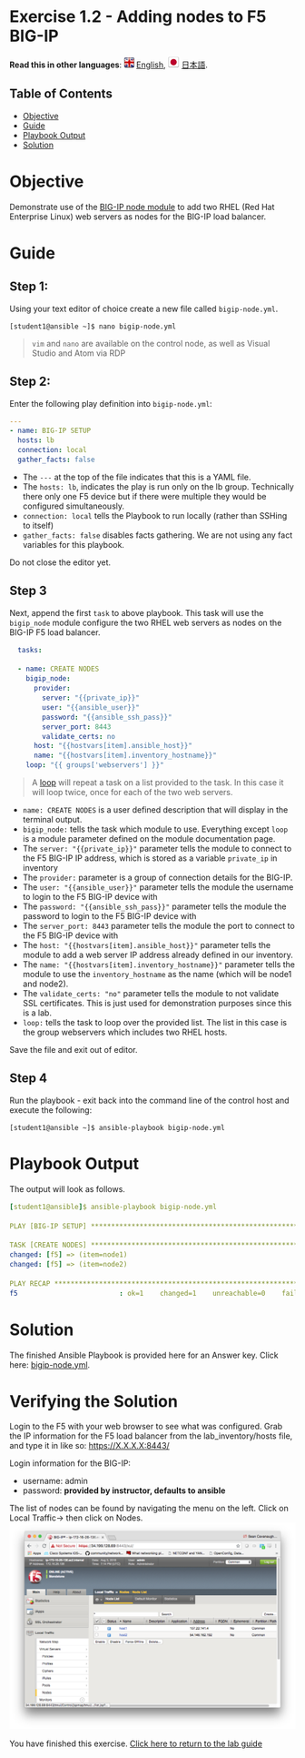 # Exercise 1.2 - Adding nodes to F5 BIG-IP

**Read this in other languages**: ![uk](../../../images/uk.png) [English](README.md),  ![japan](../../../images/japan.png) [日本語](README.ja.md).

## Table of Contents

- [Objective](#objective)
- [Guide](#guide)
- [Playbook Output](#playbook-output)
- [Solution](#solution)

# Objective

Demonstrate use of the [BIG-IP node module](https://docs.ansible.com/ansible/latest/modules/bigip_node_module.html) to add two RHEL (Red Hat Enterprise Linux) web servers as nodes for the BIG-IP load balancer.

# Guide

## Step 1:

Using your text editor of choice create a new file called `bigip-node.yml`.

```
[student1@ansible ~]$ nano bigip-node.yml
```

>`vim` and `nano` are available on the control node, as well as Visual Studio and Atom via RDP

## Step 2:

Enter the following play definition into `bigip-node.yml`:

``` yaml
---
- name: BIG-IP SETUP
  hosts: lb
  connection: local
  gather_facts: false
```

- The `---` at the top of the file indicates that this is a YAML file.
- The `hosts: lb`,  indicates the play is run only on the lb group.  Technically there only one F5 device but if there were multiple they would be configured simultaneously.
- `connection: local` tells the Playbook to run locally (rather than SSHing to itself)
- `gather_facts: false` disables facts gathering.  We are not using any fact variables for this playbook.

Do not close the editor yet.

## Step 3

Next, append the first `task` to above playbook. This task will use the `bigip_node` module configure the two RHEL web servers as nodes on the BIG-IP F5 load balancer.

<!-- {% raw %} -->
``` yaml
  tasks:

  - name: CREATE NODES
    bigip_node:
      provider:
        server: "{{private_ip}}"
        user: "{{ansible_user}}"
        password: "{{ansible_ssh_pass}}"
        server_port: 8443
        validate_certs: no
      host: "{{hostvars[item].ansible_host}}"
      name: "{{hostvars[item].inventory_hostname}}"
    loop: "{{ groups['webservers'] }}"
```
<!-- {% endraw %} -->

>A [loop](https://docs.ansible.com/ansible/latest/user_guide/playbooks_loops.html) will repeat a task on a list provided to the task.  In this case it will loop twice, once for each of the two web servers.

- `name: CREATE NODES` is a user defined description that will display in the terminal output.
- `bigip_node:` tells the task which module to use.  Everything except `loop` is a module parameter defined on the module documentation page.
- The `server: "{{private_ip}}"` parameter tells the module to connect to the F5 BIG-IP IP address, which is stored as a variable `private_ip` in inventory
- The `provider:` parameter is a group of connection details for the BIG-IP.
- The `user: "{{ansible_user}}"` parameter tells the module the username to login to the F5 BIG-IP device with
- The `password: "{{ansible_ssh_pass}}"` parameter tells the module the password to login to the F5 BIG-IP device with
- The `server_port: 8443` parameter tells the module the port to connect to the F5 BIG-IP device with
- The `host: "{{hostvars[item].ansible_host}}"` parameter tells the module to add a web server IP address already defined in our inventory.
- The `name: "{{hostvars[item].inventory_hostname}}"` parameter tells the module to use the `inventory_hostname` as the name (which will be node1 and node2).
- The `validate_certs: "no"` parameter tells the module to not validate SSL certificates.  This is just used for demonstration purposes since this is a lab.
- `loop:` tells the task to loop over the provided list.  The list in this case is the group webservers which includes two RHEL hosts.

Save the file and exit out of editor.

## Step 4

Run the playbook - exit back into the command line of the control host and execute the following:

```
[student1@ansible ~]$ ansible-playbook bigip-node.yml
```

# Playbook Output

The output will look as follows.

```yaml
[student1@ansible]$ ansible-playbook bigip-node.yml

PLAY [BIG-IP SETUP] ************************************************************

TASK [CREATE NODES] ************************************************************
changed: [f5] => (item=node1)
changed: [f5] => (item=node2)

PLAY RECAP *********************************************************************
f5                         : ok=1    changed=1    unreachable=0    failed=0
```

# Solution

The finished Ansible Playbook is provided here for an Answer key.  Click here: [bigip-node.yml](https://github.com/network-automation/linklight/blob/master/exercises/ansible_f5/1.2-add-node/bigip-node.yml).

# Verifying the Solution

Login to the F5 with your web browser to see what was configured.  Grab the IP information for the F5 load balancer from the lab_inventory/hosts file, and type it in like so: https://X.X.X.X:8443/

Login information for the BIG-IP:
- username: admin
- password: **provided by instructor, defaults to ansible**

The list of nodes can be found by navigating the menu on the left.  Click on Local Traffic-> then click on Nodes.
![f5web](nodes.png)

You have finished this exercise.  [Click here to return to the lab guide](../README.md)
